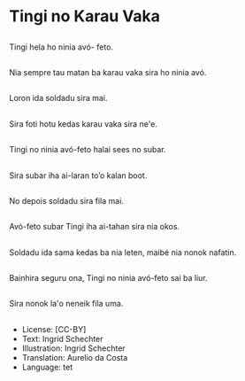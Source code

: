 # Tingi no Karau Vaka

##
Tingi hela ho ninia avó- feto.

##
Nia sempre tau matan ba karau vaka sira ho ninia avó.

##
Loron ida soldadu sira mai.

##
Sira foti hotu kedas karau vaka sira ne'e.

##
Tingi no ninia avó-feto halai sees no subar.

##
Sira subar iha ai-laran to’o kalan boot.

##
No depois soldadu sira fila mai.

##
Avó-feto subar Tingi iha ai-tahan sira nia okos.

##
Soldadu ida sama kedas ba nia leten, maibé nia nonok nafatin.

##
Bainhira seguru ona, Tingi no ninia avó-feto sai ba liur.

##
Sira nonok la'o neneik fila uma.

##
* License: [CC-BY]
* Text: Ingrid Schechter
* Illustration: Ingrid Schechter
* Translation: Aurelio da Costa
* Language: tet
